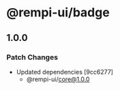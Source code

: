 # @rempi-ui/badge

## 1.0.0

### Patch Changes

- Updated dependencies [9cc6277]
  - @rempi-ui/core@1.0.0
